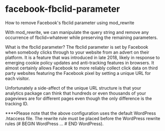 # facebook-fbclid-parameter
How to remove Facebook's fbclid parameter using mod_rewrite

With mod_rewrite, we can manipulate the query string and remove any occurrence of fbclid=whatever while preserving the remaining parameters. 

What is the fbclid parameter?
The fbclid parameter is set by Facebook when somebody clicks through to your website from an advert on their platform. It is a feature that was introduced in late 2018, likely in response to emerging cookie policy updates and anti-tracking features in browsers. It almost certainly allows Facebook to more reliably collect click data on third party websites featuring the Facebook pixel by setting a unique URL for each visitor.

Unfortunately a side-affect of the unique URL structure is that your analytics package can think that hundreds or even thousands of your pageviews are for different pages even though the only difference is the tracking ID.


****Please note that the above configuration uses the default WordPress .htaccess file. The rewrite rule must be placed before the WordPress rewrite rules (# BEGIN WordPress … # END WordPress).
